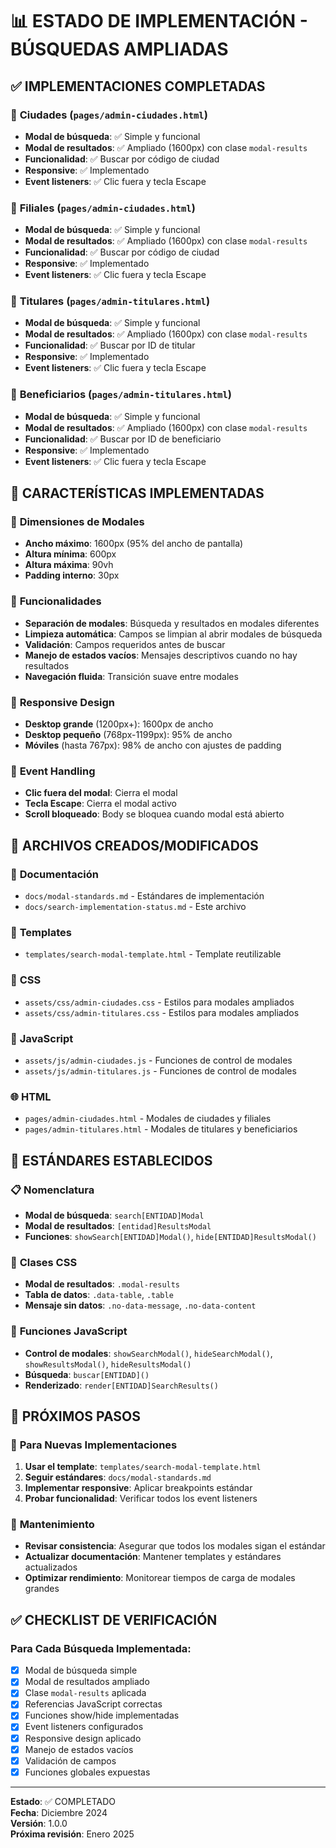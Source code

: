 # 📊 ESTADO DE IMPLEMENTACIÓN - BÚSQUEDAS AMPLIADAS

## ✅ IMPLEMENTACIONES COMPLETADAS

### 🏢 **Ciudades** (`pages/admin-ciudades.html`)
- **Modal de búsqueda**: ✅ Simple y funcional
- **Modal de resultados**: ✅ Ampliado (1600px) con clase `modal-results`
- **Funcionalidad**: ✅ Buscar por código de ciudad
- **Responsive**: ✅ Implementado
- **Event listeners**: ✅ Clic fuera y tecla Escape

### 🏢 **Filiales** (`pages/admin-ciudades.html`)
- **Modal de búsqueda**: ✅ Simple y funcional
- **Modal de resultados**: ✅ Ampliado (1600px) con clase `modal-results`
- **Funcionalidad**: ✅ Buscar por código de ciudad
- **Responsive**: ✅ Implementado
- **Event listeners**: ✅ Clic fuera y tecla Escape

### 👤 **Titulares** (`pages/admin-titulares.html`)
- **Modal de búsqueda**: ✅ Simple y funcional
- **Modal de resultados**: ✅ Ampliado (1600px) con clase `modal-results`
- **Funcionalidad**: ✅ Buscar por ID de titular
- **Responsive**: ✅ Implementado
- **Event listeners**: ✅ Clic fuera y tecla Escape

### 👥 **Beneficiarios** (`pages/admin-titulares.html`)
- **Modal de búsqueda**: ✅ Simple y funcional
- **Modal de resultados**: ✅ Ampliado (1600px) con clase `modal-results`
- **Funcionalidad**: ✅ Buscar por ID de beneficiario
- **Responsive**: ✅ Implementado
- **Event listeners**: ✅ Clic fuera y tecla Escape

## 🎨 CARACTERÍSTICAS IMPLEMENTADAS

### 📐 **Dimensiones de Modales**
- **Ancho máximo**: 1600px (95% del ancho de pantalla)
- **Altura mínima**: 600px
- **Altura máxima**: 90vh
- **Padding interno**: 30px

### 🎯 **Funcionalidades**
- **Separación de modales**: Búsqueda y resultados en modales diferentes
- **Limpieza automática**: Campos se limpian al abrir modales de búsqueda
- **Validación**: Campos requeridos antes de buscar
- **Manejo de estados vacíos**: Mensajes descriptivos cuando no hay resultados
- **Navegación fluida**: Transición suave entre modales

### 📱 **Responsive Design**
- **Desktop grande** (1200px+): 1600px de ancho
- **Desktop pequeño** (768px-1199px): 95% de ancho
- **Móviles** (hasta 767px): 98% de ancho con ajustes de padding

### 🔧 **Event Handling**
- **Clic fuera del modal**: Cierra el modal
- **Tecla Escape**: Cierra el modal activo
- **Scroll bloqueado**: Body se bloquea cuando modal está abierto

## 📁 ARCHIVOS CREADOS/MODIFICADOS

### 📄 **Documentación**
- `docs/modal-standards.md` - Estándares de implementación
- `docs/search-implementation-status.md` - Este archivo

### 🎨 **Templates**
- `templates/search-modal-template.html` - Template reutilizable

### 🎨 **CSS**
- `assets/css/admin-ciudades.css` - Estilos para modales ampliados
- `assets/css/admin-titulares.css` - Estilos para modales ampliados

### 🔧 **JavaScript**
- `assets/js/admin-ciudades.js` - Funciones de control de modales
- `assets/js/admin-titulares.js` - Funciones de control de modales

### 🌐 **HTML**
- `pages/admin-ciudades.html` - Modales de ciudades y filiales
- `pages/admin-titulares.html` - Modales de titulares y beneficiarios

## 🎯 ESTÁNDARES ESTABLECIDOS

### 📋 **Nomenclatura**
- **Modal de búsqueda**: `search[ENTIDAD]Modal`
- **Modal de resultados**: `[entidad]ResultsModal`
- **Funciones**: `showSearch[ENTIDAD]Modal()`, `hide[ENTIDAD]ResultsModal()`

### 🎨 **Clases CSS**
- **Modal de resultados**: `.modal-results`
- **Tabla de datos**: `.data-table`, `.table`
- **Mensaje sin datos**: `.no-data-message`, `.no-data-content`

### 🔧 **Funciones JavaScript**
- **Control de modales**: `showSearchModal()`, `hideSearchModal()`, `showResultsModal()`, `hideResultsModal()`
- **Búsqueda**: `buscar[ENTIDAD]()`
- **Renderizado**: `render[ENTIDAD]SearchResults()`

## 🚀 PRÓXIMOS PASOS

### 📝 **Para Nuevas Implementaciones**
1. **Usar el template**: `templates/search-modal-template.html`
2. **Seguir estándares**: `docs/modal-standards.md`
3. **Implementar responsive**: Aplicar breakpoints estándar
4. **Probar funcionalidad**: Verificar todos los event listeners

### 🔄 **Mantenimiento**
- **Revisar consistencia**: Asegurar que todos los modales sigan el estándar
- **Actualizar documentación**: Mantener templates y estándares actualizados
- **Optimizar rendimiento**: Monitorear tiempos de carga de modales grandes

## ✅ CHECKLIST DE VERIFICACIÓN

### Para Cada Búsqueda Implementada:
- [x] Modal de búsqueda simple
- [x] Modal de resultados ampliado
- [x] Clase `modal-results` aplicada
- [x] Referencias JavaScript correctas
- [x] Funciones show/hide implementadas
- [x] Event listeners configurados
- [x] Responsive design aplicado
- [x] Manejo de estados vacíos
- [x] Validación de campos
- [x] Funciones globales expuestas

---

**Estado**: ✅ COMPLETADO  
**Fecha**: Diciembre 2024  
**Versión**: 1.0.0  
**Próxima revisión**: Enero 2025


